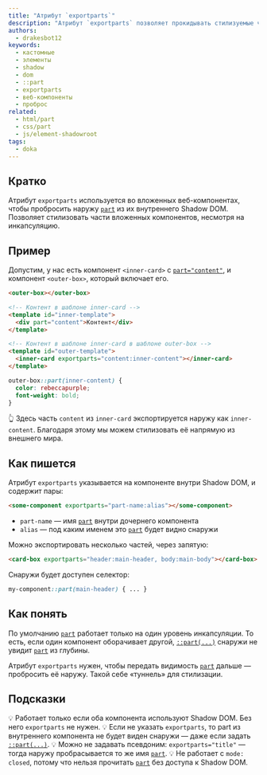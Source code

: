 ```yaml
---
title: "Атрибут `exportparts`"
description: "Атрибут `exportparts` позволяет прокидывать стилизуемые части из одного веб-компонента в другой — по цепочке Shadow DOM."
authors:
  - drakesbot12
keywords:
  - кастомные
  - элементы
  - shadow
  - dom
  - ::part
  - exportparts
  - веб-компоненты
  - проброс
related:
  - html/part
  - css/part
  - js/element-shadowroot
tags:
  - doka
---
```


## Кратко

Атрибут `exportparts` используется во вложенных веб-компонентах, чтобы пробросить наружу [`part`](/html/part/) из их внутреннего Shadow DOM. Позволяет стилизовать части вложенных компонентов, несмотря на инкапсуляцию.

## Пример

Допустим, у нас есть компонент `<inner-card>` с [`part="content"`](/html/part/), и компонент `<outer-box>`, который включает его.

```html
<outer-box></outer-box>
```

```html
<!-- Контент в шаблоне inner-card -->
<template id="inner-template">
  <div part="content">Контент</div>
</template>

<!-- Контент в шаблоне inner-card в шаблоне outer-box -->
<template id="outer-template">
  <inner-card exportparts="content:inner-content"></inner-card>
</template>
```

```css
outer-box::part(inner-content) {
  color: rebeccapurple;
  font-weight: bold;
}
```

<aside>

👆 Здесь часть `content` из `inner-card` экспортируется наружу как `inner-content`. Благодаря этому мы можем стилизовать её напрямую из внешнего мира.

</aside>

## Как пишется

Атрибут `exportparts` указывается на компоненте внутри Shadow DOM, и содержит пары:

```html
<some-component exportparts="part-name:alias"></some-component>
```

- `part-name` — имя [`part`](/html/part/) внутри дочернего компонента
- `alias` — под каким именем это [`part`](/html/part/) будет видно снаружи

Можно экспортировать несколько частей, через запятую:

```html
<card-box exportparts="header:main-header, body:main-body"></card-box>
```

Снаружи будет доступен селектор:

```css
my-component::part(main-header) { ... }
```

## Как понять

По умолчанию [`part`](/html/part/) работает только на один уровень инкапсуляции. То есть, если один компонент оборачивает другой, [`::part(...)`](/css/part/) снаружи не увидит [`part`](/html/part/) из глубины.

Атрибут `exportparts` нужен, чтобы передать видимость [`part`](/html/part/) дальше — пробросить её наружу. Такой себе «туннель» для стилизации.

## Подсказки

💡 Работает только если оба компонента используют Shadow DOM. Без него `exportparts` не нужен.
💡 Если не указать `exportparts`, то part из внутреннего компонента не будет виден снаружи — даже если задать [`::part(...)`](/css/part/).
💡 Можно не задавать псевдоним: `exportparts="title"` — тогда наружу пробрасывается то же имя [`part`](/html/part/).
💡 Не работает с `mode: closed`, потому что нельзя прочитать [`part`](/html/part/) без доступа к Shadow DOM.
